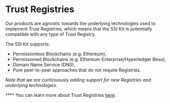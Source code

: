 # Trust Registries

Our products are agnostic towards the underlying technologies used to implement Trust Registries, which means that the SSI Kit is potentially compatible with any type of Trust Registry.

The SSI Kit supports:

* Permissionless Blockchains (e.g. Ethereum),
* Permissioned Blockchains (e.g. Ethereum Enterprise/Hyperledger Besu),
* Domain Name Service (DNS),
* Pure peer-to-peer approaches that do not require Registries.

_Note that we are continuously adding support for new Registries and underlying technologies._

&#x20;**** You can learn more about Trust Registries [here](../../what-is-ssi/technologies-and-concepts.md).
